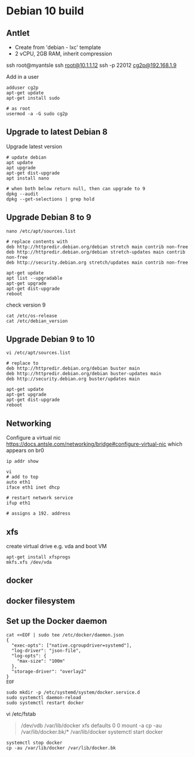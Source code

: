 # Debian 10 build

## Antlet
- Create from 'debian - lxc' template
- 2 vCPU, 2GB RAM, inherit compression

ssh root@myantsle 
ssh root@10.1.1.12
ssh -p 22012 cg2p@192.168.1.9

Add in a user
```
adduser cg2p
apt-get update
apt-get install sudo

# as root
usermod -a -G sudo cg2p
```

## Upgrade to latest Debian 8
Upgrade latest version
```
# update debian
apt update
apt upgrade
apt-get dist-upgrade
apt install nano

# when both below return null, then can upgrade to 9
dpkg --audit
dpkg --get-selections | grep hold
```
## Upgrade Debian 8 to 9
```
nano /etc/apt/sources.list

# replace contents with
deb http://httpredir.debian.org/debian stretch main contrib non-free
deb http://httpredir.debian.org/debian stretch-updates main contrib non-free
deb http://security.debian.org stretch/updates main contrib non-free

apt-get update
apt list --upgradable
apt-get upgrade
apt-get dist-upgrade
reboot
```
check version 9
```
cat /etc/os-release
cat /etc/debian_version
```

## Upgrade Debian 9 to 10
```
vi /etc/apt/sources.list

# replace to  
deb http://httpredir.debian.org/debian buster main
deb http://httpredir.debian.org/debian buster-updates main
deb http://security.debian.org buster/updates main

apt-get update
apt-get upgrade
apt-get dist-upgrade
reboot
```
## Networking
Configure a virtual nic
https://docs.antsle.com/networking/bridge#configure-virtual-nic 
which appears on br0
```
ip addr show

vi  
# add to top
auto eth1
iface eth1 inet dhcp

# restart network service
ifup eth1

# assigns a 192. address
```

## xfs


create virtual drive e.g. vda and boot VM
```
apt-get install xfsprogs
mkfs.xfs /dev/vda
```

## docker


## docker filesystem


##  Set up the Docker daemon
```
cat <<EOF | sudo tee /etc/docker/daemon.json
{
  "exec-opts": ["native.cgroupdriver=systemd"],
  "log-driver": "json-file",
  "log-opts": {
    "max-size": "100m"
  },
  "storage-driver": "overlay2"
}
EOF

sudo mkdir -p /etc/systemd/system/docker.service.d
sudo systemctl daemon-reload
sudo systemctl restart docker
```

vi /etc/fstab
> /dev/vdb /var/lib/docker xfs defaults 0 0 
mount -a
cp -au /var/lib/docker.bk/* /var/lib/docker
systemctl start docker


```
systemctl stop docker
cp -au /var/lib/docker /var/lib/docker.bk
```